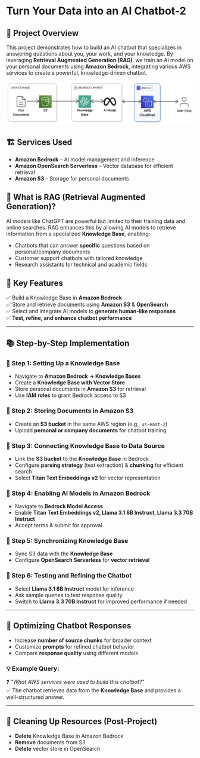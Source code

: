 # Turn Your Data into an AI Chatbot-2

## 🚀 Project Overview
This project demonstrates how to build an AI chatbot that specializes in answering questions about you, your work, and your knowledge. By leveraging **Retrieval Augmented Generation (RAG)**, we train an AI model on your personal documents using **Amazon Bedrock**, integrating various AWS services to create a powerful, knowledge-driven chatbot.

![Architecture](https://github.com/Amairrrr/RAG-Chatbot-with-AWS-Bedrock-OpenSearch-S3/blob/8820d28a101368f368c2bcda5cf35c14448a7c89/images/Architecture.png)

## 🏗️ Services Used
- **Amazon Bedrock** – AI model management and inference
- **Amazon OpenSearch Serverless** – Vector database for efficient retrieval
- **Amazon S3** – Storage for personal documents

## 🧠 What is RAG (Retrieval Augmented Generation)?
AI models like ChatGPT are powerful but limited to their training data and online searches. RAG enhances this by allowing AI models to retrieve information from a specialized **Knowledge Base**, enabling:
- Chatbots that can answer **specific** questions based on personal/company documents
- Customer support chatbots with tailored knowledge
- Research assistants for technical and academic fields

## 📌 Key Features
✅ Build a Knowledge Base in **Amazon Bedrock**  
✅ Store and retrieve documents using **Amazon S3** & **OpenSearch**  
✅ Select and integrate AI models to **generate human-like responses**  
✅ **Test, refine, and enhance chatbot performance**  

---

## 📚 Step-by-Step Implementation

### 🔹 Step 1: Setting Up a Knowledge Base
- Navigate to **Amazon Bedrock → Knowledge Bases**
- Create a **Knowledge Base with Vector Store**
- Store personal documents in **Amazon S3** for retrieval
- Use **IAM roles** to grant Bedrock access to S3

### 🔹 Step 2: Storing Documents in Amazon S3
- Create an **S3 bucket** in the same AWS region (e.g., `us-east-2`)
- Upload **personal or company documents** for chatbot training

### 🔹 Step 3: Connecting Knowledge Base to Data Source
- Link the **S3 bucket** to the **Knowledge Base** in Bedrock
- Configure **parsing strategy** (text extraction) & **chunking** for efficient search
- Select **Titan Text Embeddings v2** for vector representation

### 🔹 Step 4: Enabling AI Models in Amazon Bedrock
- Navigate to **Bedrock Model Access**
- Enable **Titan Text Embeddings v2, Llama 3.1 8B Instruct, Llama 3.3 70B Instruct**
- Accept terms & submit for approval

### 🔹 Step 5: Synchronizing Knowledge Base
- Sync S3 data with the **Knowledge Base**
- Configure **OpenSearch Serverless** for **vector retrieval**

### 🔹 Step 6: Testing and Refining the Chatbot
- Select **Llama 3.1 8B Instruct** model for inference
- Ask sample queries to test response quality
- Switch to **Llama 3.3 70B Instruct** for improved performance if needed

---

## 🎯 Optimizing Chatbot Responses
- Increase **number of source chunks** for broader context
- Customize **prompts** for refined chatbot behavior
- Compare **response quality** using different models

### 💡 Example Query:
❓ *"What AWS services were used to build this chatbot?"*  
✅ The chatbot retrieves data from the **Knowledge Base** and provides a well-structured answer.

---

## 🧹 Cleaning Up Resources (Post-Project)
- **Delete** Knowledge Base in Amazon Bedrock
- **Remove** documents from S3
- **Delete** vector store in OpenSearch
